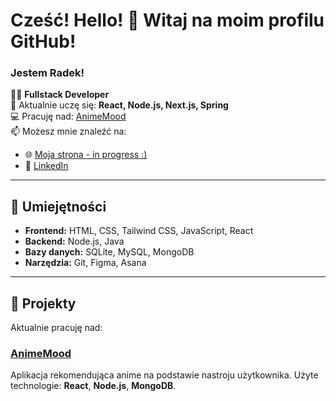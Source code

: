 # Cześć! Hello! 👋 Witaj na moim profilu GitHub!

### Jestem Radek!

👨‍💻 **Fullstack Developer**  
🌱 Aktualnie uczę się: **React, Node.js, Next.js, Spring**  
💻 Pracuję nad: [AnimeMood](https://github.com/Elenmith/AnimeMood)  
📫 Możesz mnie znaleźć na:  
- 🌐 [Moja strona - in progress :)](IN_PROGRESS)  
- 💼 [LinkedIn](https://www.linkedin.com/in/rados%C5%82aw-kowalczyk-180473258/)

---

## 🔧 Umiejętności
- **Frontend:** HTML, CSS, Tailwind CSS, JavaScript, React
- **Backend:** Node.js, Java
- **Bazy danych:** SQLite, MySQL, MongoDB
- **Narzędzia:** Git, Figma, Asana

---

## 📂 Projekty

Aktualnie pracuję nad:

### [AnimeMood](https://github.com/Elenmith/AnimeMood)
Aplikacja rekomendująca anime na podstawie nastroju użytkownika. Użyte technologie: **React**, **Node.js**, **MongoDB**.

